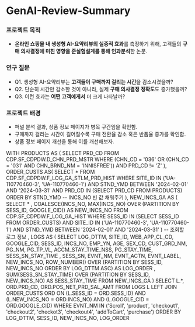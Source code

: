 # GenAI-Review-Summary
### 프로젝트 목적
- **온라인 쇼핑몰 내 생성형 AI-요약리뷰의 실증적 효과**를 측정하기 위해, 고객들의 **구매 의사결정에 미친 영향을 준실험설계를 통해 인과분석**한 논문.

### 연구 질문
- Q1. 생성형 AI-요약리뷰는 **고객들이 구매까지 걸리는 시간**을 감소시켰을까?
- Q2. 단순히 시간만 감소한 것이 아니라, 실제 **구매 의사결정 정확도**도 증가했을까?
- Q3. 이런 효과는 **어떤 고객에게서** 더 크게 나타날까?

### 프로젝트 배경
- 퍼널 분석 결과, 상품 정보 페이지가 병목 구간임을 확인함.
- 구매까지 걸리는 시간이 길어질수록 구매 전환율 감소 혹은 반품율 증가를 확인함.
- 상품 정보 페이지 개선을 통해 이를 개선해보자.


WITH PRODUCTS AS (
    SELECT PRD_CD
    FROM CDP.SF_CDPDW.D_CHN_PRD_MSTR
    WHERE (CHN_CD = '036' OR (CHN_CD = '031' AND CHN_BRND_NM = 'INNISFREE'))
        AND PRD_CD != 'Z'
), ORDER_CUSTS AS(
SELECT *
    FROM CDP.SF_CDPDW.F_LOG_GA_STLM_PRD_HIST 
    WHERE SITE_ID IN ('UA-110770460-3', 'UA-110770460-1')
          AND STND_YMD BETWEEN '2024-02-01' AND '2024-03-31'
          AND PRD_CD IN (SELECT PRD_CD FROM PRODUCTS)
    ORDER BY STND_YMD
-- INCS_NO 빈 값 채워주기
), NEW_INCS_GA AS (
    SELECT  *
          , COALESCE(INCS_NO, MAX(INCS_NO) OVER (PARTITION BY SESS_ID, GOOGLE_CID)) AS NEW_INCS_NO
    FROM CDP.SF_CDPDW.F_LOG_GA_HIST
WHERE SESS_ID IN (SELECT SESS_ID FROM ORDER_CUSTS)
      AND SITE_ID IN ('UA-110770460-3', 'UA-110770460-1')
      AND STND_YMD BETWEEN '2024-02-01' AND '2024-03-31'
)
-- 조회할 로그 정보
, LOGS AS (
SELECT LOG_DTTM, SITE_ID, WEB_APP_CL_CD, GOOGLE_CID, SESS_ID, INCS_NO, EMP_YN, AGE, SEX_CD, CUST_GRD_NM, PG_NM, PG_TP_VL, ACCM_STAY_TIME_NSS, PG_STAY_TIME, SESS_SN_STAY_TIME
       , SESS_SN, EVNT_NM, EVNT_ACTN, EVNT_LABEL, NEW_INCS_NO, ROW_NUMBER() OVER (PARTITION BY SESS_ID, NEW_INCS_NO ORDER BY LOG_DTTM ASC) AS LOG_ORDER
       , SUM(SESS_SN_STAY_TIME) OVER (PARTITION BY SESS_ID, NEW_INCS_NO) AS SESS_STAY_TIME
FROM NEW_INCS_GA
)
SELECT L.*, ORD.PRD_CD, ORD.POS_NET_PRD_SAL_AMT
FROM LOGS L LEFT JOIN ORDER_CUSTS ORD ON (L.SESS_ID = ORD.SESS_ID) AND (L.NEW_INCS_NO = ORD.INCS_NO) AND (L.GOOGLE_CID = ORD.GOOGLE_CID)
WHERE EVNT_NM IN ('Scroll', 'product', 'checkout1', 'checkout2', 'checkot3', 'checkout4', 'addToCart', 'purchase')
ORDER BY LOG_DTTM, SESS_ID, NEW_INCS_NO, LOG_ORDER
